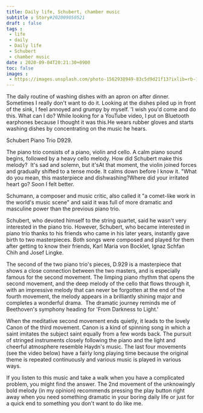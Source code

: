 ```yaml
---
title: Daily life, Schubert, chamber music
subtitle : Story#202009050521
draft : false
tags :
 - life
 - daily
 - Daily life
 - Schubert
 - chamber music
date : 2020-09-04T20:21:30+0900
toc: false
images : 
 - https://images.unsplash.com/photo-1562938949-83c5d9d21f13?ixlib=rb-1.2.1&q=80&fm=jpg&crop=entropy&cs=tinysrgb&w=1080&fit=max&ixid=eyJhcHBfaWQiOjE1NTU0OX0
---
```


The daily routine of washing dishes with an apron on after dinner. Sometimes I really don't want to do it. Looking at the dishes piled up in front of the sink, I feel annoyed and grumpy by myself. 'I wish you'd come and do this. What can I do? While looking for a YouTube video, I put on Bluetooth earphones because I thought it was this.He wears rubber gloves and starts washing dishes by concentrating on the music he hears.  

Schubert Piano Trio D929.  

The piano trio consists of a piano, violin and cello. A calm piano sound begins, followed by a heavy cello melody. How did Schubert make this melody?  It's sad and solemn, but it'sAt that moment, the violin joined forces and gradually shifted to a tense mode. It calms down before I know it. "What do you mean, this masterpiece and dishwashing?Where did your irritated heart go? Soon I felt better.  
  

Schumann, a composer and music critic, also called it "a comet-like work in the world's music scene" and said it was full of more dramatic and masculine power than the previous piano trio.  

Schubert, who devoted himself to the string quartet, said he wasn't very interested in the piano trio. However, Schubert, who became interested in piano trio thanks to his friends who came in his later years, instantly gave birth to two masterpieces. Both songs were composed and played for them after getting to know their friends, Karl Maria von Bocklet, Ignaz Schfan Chih and Josef Lingke.  

The second of the two piano trio's pieces, D.929 is a masterpiece that shows a close connection between the two masters, and is especially famous for the second movement. The limping piano rhythm that opens the second movement, and the deep melody of the cello that flows through it, with an impressive melody that can never be forgotten at the end of the fourth movement, the melody appears in a brilliantly shining major and completes a wonderful drama.  The dramatic journey reminds me of Beethoven's symphony heading for 'From Darkness to Light.'  

  

When the meditative second movement ends quietly, it leads to the lovely Canon of the third movement. Canon is a kind of spinning song in which a saint imitates the subject saint equally from a few words back. The pursuit of stringed instruments closely following the piano and the light and cheerful atmosphere resemble Haydn's music. The last four movements (see the video below) have a fairly long playing time because the original theme is repeated continuously and various music is played in various ways.  

  

If you listen to this music and take a walk when you have a complicated problem, you might find the answer. The 2nd movement of the unknowingly bold melody (in my opinion) recommends pressing the play button right away when you need something dramatic in your boring daily life or just for a quick end to something you don't want to do like me.  

